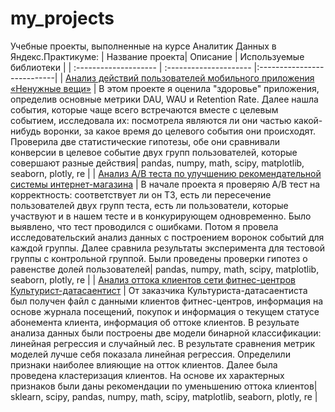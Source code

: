 # my_projects
Учебные проекты, выполненные на курсе Аналитик Данных в Яндекс.Практикуме:
| Название проекта| Описание | Используемые библиотеки |
| :-------------------- | :--------------------- |:---------------------------|
| [Анализ действий пользователей мобильного приложения «Ненужные вещи»](https://github.com/nepozdno/my_projects/tree/main/mobile_app_useless_things) | В этом проекте я оценила "здоровье" приложения, определив основные метрики DAU, WAU и Retention Rate. Далее нашла события, которые чаще всего встречаются вместе с целевым событием, исследовала их: посмотрела являются ли они частью какой-нибудь воронки, за какое время до целевого события они происходят. Проверила две статистические гипотезы, обе они сравнивали конверсии в целевое событие двух групп пользователей, которые совершают разные действия| pandas, numpy, math, scipy, matplotlib, seaborn, plotly, re |
| [Анализ А/В теста по улучшению рекомендательной системы интернет-магазина](https://github.com/nepozdno/my_projects/tree/main/recommender_system_ab_test) | В начале проекта я проверяю А/B тест на корректность: соответствует ли он ТЗ, есть ли пересечение пользователей двух групп теста, есть ли пользователи, которые участвуют и в нашем тесте и в конкурирующем одновременно. Было выявлено, что тест проводился с ошибками. Потом я провела исследовательский анализ данных с построением воронок событий для каждой группы. Далее сравнила результаты эксперимента для тестовой группы с контрольной группой. Были проведены проверки гипотез о равенстве долей пользователей| pandas, numpy, math, scipy, matplotlib, seaborn, plotly, re |
| [Анализ оттока клиентов сети фитнес-центров Культурист-датасаентист](https://github.com/nepozdno/my_projects/tree/main/fitnes_centers_clients_outflow) | От заказчика Культуриста-датасаентиста был получен файл с данными клиентов фитнес-центров, информация на основе журнала посещений, покупок и информация о текущем статусе абонемента клиента, информация об оттоке клиентов. В резульате анализа данных были построены две модели бинарной классификации: линейная регрессия и случайный лес. В результате сравнения метрик моделей лучше себя показала линейная регрессия. Определили признаки наиболее влияющие на отток клиентов. Далее была проведена кластеризация клиентов. На основе их характерных признаков были даны рекомендации по уменьшению оттока клиентов| sklearn, scipy, pandas, numpy, math, scipy, matplotlib, seaborn, plotly, re |

